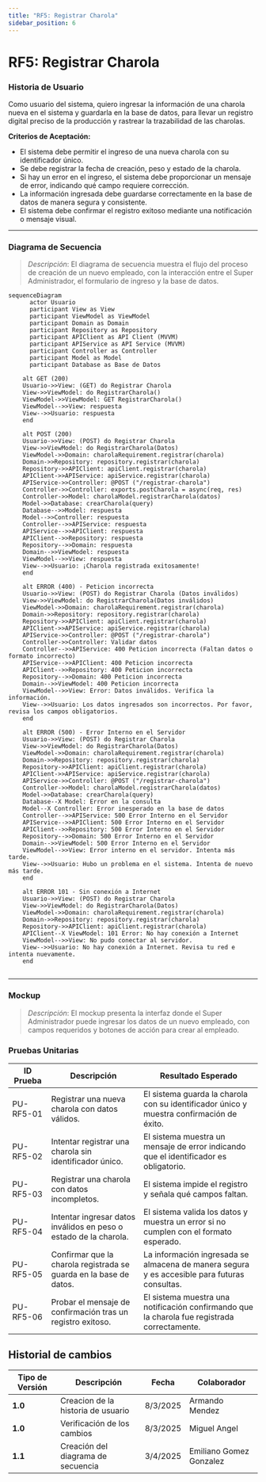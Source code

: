 ```yaml
---
title: "RF5: Registrar Charola"  
sidebar_position: 6
---
```


# RF5: Registrar Charola


### Historia de Usuario
Como usuario del sistema, quiero ingresar la información de una charola nueva en el sistema y guardarla en la base de datos, para llevar un registro digital preciso de la producción y rastrear la trazabilidad de las charolas.

  **Criterios de Aceptación:**
  - El sistema debe permitir el ingreso de una nueva charola con su identificador único.
  - Se debe registrar la fecha de creación, peso y estado de la charola.
  - Si hay un error en el ingreso, el sistema debe proporcionar un mensaje de error, indicando qué campo requiere corrección.
  - La información ingresada debe guardarse correctamente en la base de datos de manera segura y consistente.
  - El sistema debe confirmar el registro exitoso mediante una notificación o mensaje visual.

---

### Diagrama de Secuencia

> *Descripción*: El diagrama de secuencia muestra el flujo del proceso de creación de un nuevo empleado, con la interacción entre el Super Administrador, el formulario de ingreso y la base de datos.
```mermaid
sequenceDiagram  
      actor Usuario 
      participant View as View
      participant ViewModel as ViewModel
      participant Domain as Domain
      participant Repository as Repository
      participant APIClient as API Client (MVVM)
      participant APIService as API Service (MVVM)
      participant Controller as Controller
      participant Model as Model
      participant Database as Base de Datos

    alt GET (200)
    Usuario->>View: (GET) do Registrar Charola
    View->>ViewModel: do RegistrarCharola()
    ViewModel->>ViewModel: GET RegistrarCharola()
    ViewModel-->>View: respuesta
    View-->>Usuario: respuesta
    end

    alt POST (200)
    Usuario->>View: (POST) do Registrar Charola
    View->>ViewModel: do RegistrarCharola(Datos)
    ViewModel->>Domain: charolaRequirement.registrar(charola)
    Domain->>Repository: repository.registrar(charola)
    Repository->>APIClient: apiClient.registrar(charola)
    APIClient->>APIService: apiService.registrar(charola)
    APIService->>Controller: @POST ("/registrar-charola")
    Controller->>Controller: exports.postCharola = async(req, res)
    Controller->>Model: charolaModel.registrarCharola(datos)
    Model->>Database: crearCharola(query)
    Database-->>Model: respuesta
    Model-->>Controller: respuesta
    Controller-->>APIService: respuesta
    APIService-->>APIClient: respuesta
    APIClient-->>Repository: respuesta
    Repository-->>Domain: respuesta
    Domain-->>ViewModel: respuesta
    ViewModel-->>View: respuesta
    View-->>Usuario: ¡Charola registrada exitosamente!
    end

    alt ERROR (400) - Peticion incorrecta
    Usuario->>View: (POST) do Registrar Charola (Datos inválidos)
    View->>ViewModel: do RegistrarCharola(Datos inválidos)
    ViewModel->>Domain: charolaRequirement.registrar(charola)
    Domain->>Repository: repository.registrar(charola)
    Repository->>APIClient: apiClient.registrar(charola)
    APIClient->>APIService: apiService.registrar(charola)
    APIService->>Controller: @POST ("/registrar-charola")
    Controller->>Controller: Validar datos
    Controller-->>APIService: 400 Peticion incorrecta (Faltan datos o formato incorrecto)
    APIService-->>APIClient: 400 Peticion incorrecta
    APIClient-->>Repository: 400 Peticion incorrecta
    Repository-->>Domain: 400 Peticion incorrecta
    Domain-->>ViewModel: 400 Peticion incorrecta
    ViewModel-->>View: Error: Datos inválidos. Verifica la información.
    View-->>Usuario: Los datos ingresados son incorrectos. Por favor, revisa los campos obligatorios.
    end

    alt ERROR (500) - Error Interno en el Servidor
    Usuario->>View: (POST) do Registrar Charola
    View->>ViewModel: do RegistrarCharola(Datos)
    ViewModel->>Domain: charolaRequirement.registrar(charola)
    Domain->>Repository: repository.registrar(charola)
    Repository->>APIClient: apiClient.registrar(charola)
    APIClient->>APIService: apiService.registrar(charola)
    APIService->>Controller: @POST ("/registrar-charola")
    Controller->>Model: charolaModel.registrarCharola(datos)
    Model->>Database: crearCharola(query)
    Database--X Model: Error en la consulta
    Model--X Controller: Error inesperado en la base de datos
    Controller-->>APIService: 500 Error Interno en el Servidor
    APIService-->>APIClient: 500 Error Interno en el Servidor
    APIClient-->>Repository: 500 Error Interno en el Servidor
    Repository-->>Domain: 500 Error Interno en el Servidor
    Domain-->>ViewModel: 500 Error Interno en el Servidor
    ViewModel-->>View: Error interno en el servidor. Intenta más tarde.
    View-->>Usuario: Hubo un problema en el sistema. Intenta de nuevo más tarde.
    end

    alt ERROR 101 - Sin conexión a Internet
    Usuario->>View: (POST) do Registrar Charola
    View->>ViewModel: do RegistrarCharola(Datos)
    ViewModel->>Domain: charolaRequirement.registrar(charola)
    Domain->>Repository: repository.registrar(charola)
    Repository->>APIClient: apiClient.registrar(charola)
    APIClient--X ViewModel: 101 Error: No hay conexión a Internet
    ViewModel-->>View: No pudo conectar al servidor.
    View-->>Usuario: No hay conexión a Internet. Revisa tu red e intenta nuevamente.
    end
    
```
---

### Mockup

> *Descripción*: El mockup presenta la interfaz donde el Super Administrador puede ingresar los datos de un nuevo empleado, con campos requeridos y botones de acción para crear al empleado.

### Pruebas Unitarias 
| ID Prueba  | Descripción                                               | Resultado Esperado  |
|------------|-----------------------------------------------------------|---------------------|
| PU-RF5-01  | Registrar una nueva charola con datos válidos.            | El sistema guarda la charola con su identificador único y muestra confirmación de éxito. |
| PU-RF5-02  | Intentar registrar una charola sin identificador único.    | El sistema muestra un mensaje de error indicando que el identificador es obligatorio. |
| PU-RF5-03  | Registrar una charola con datos incompletos.               | El sistema impide el registro y señala qué campos faltan. |
| PU-RF5-04  | Intentar ingresar datos inválidos en peso o estado de la charola. | El sistema valida los datos y muestra un error si no cumplen con el formato esperado. |
| PU-RF5-05  | Confirmar que la charola registrada se guarda en la base de datos. | La información ingresada se almacena de manera segura y es accesible para futuras consultas. |
| PU-RF5-06  | Probar el mensaje de confirmación tras un registro exitoso. | El sistema muestra una notificación confirmando que la charola fue registrada correctamente. |


## Historial de cambios

| **Tipo de Versión** | **Descripción**                      | **Fecha** | **Colaborador**   |
| ------------------- | ------------------------------------ | --------- | ----------------- |
| **1.0**             | Creacion de la historia de usuario   | 8/3/2025  | Armando Mendez    |
| **1.0**             | Verificación de los cambios          | 8/3/2025  | Miguel Angel      |
| **1.1**             | Creación del diagrama de secuencia   | 3/4/2025  | Emiliano Gomez Gonzalez      |